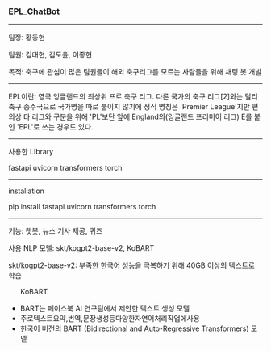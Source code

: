 ### EPL_ChatBot
<hr>
<p>팀장: 황동현</p>
<p>팀원: 김대현, 김도윤, 이종현</p>
<p>목적: 축구에 관심이 많은 팀원들이 해외 축구리그를 모르는 사람들을 위해 채팅 봇 개발</p>
<hr>
<p>EPL이란: 영국 잉글랜드의 최상위 프로 축구 리그. 다른 국가의 축구 리그[2]와는 달리 축구 종주국으로 국가명을 따로 붙이지 않기에 정식 명칭은 'Premier League'지만 편의상 타 리그와 구분을 위해 'PL'보단 앞에 England의(잉글랜드 프리미어 리그) E를 붙인 'EPL'로 쓰는 경우도 있다.</p>
<hr>
<p>사용한 Library</p>

fastapi
uvicorn
transformers
torch


<hr>
<p>installation</p>

pip install fastapi uvicorn transformers torch


<hr>
<p>기능: 챗봇, 뉴스 기사 제공, 퀴즈</p>

<p>사용 NLP 모델: skt/kogpt2-base-v2, KoBART</p>
<p>skt/kogpt2-base-v2: 부족한 한국어 성능을 극복하기 위해 40GB 이상의 텍스트로 학습</p>
<p>
  <ul>
    <p>KoBART</p>
    <li>BART는 페이스북 AI 연구팀에서 제안한 텍스트 생성 모델</li>
    <li>주로텍스트요약,번역,문장생성등다양한자연어처리작업에사용</li>
    <li>한국어 버전의 BART (Bidirectional and Auto-Regressive Transformers) 모델</li>
  </ul>
</p>


